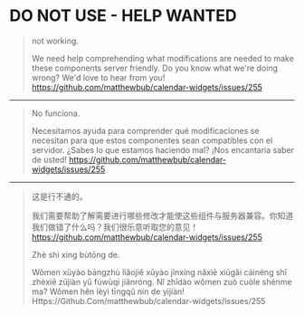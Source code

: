 # DO NOT USE - HELP WANTED

<!-- HELP WANTED - EN -->
> not working.
>
> We need help comprehending what modifications are needed to make these components server friendly. Do you know what we're doing wrong? We'd love to hear from you! https://github.com/matthewbub/calendar-widgets/issues/255 

---

<!-- HELP WANTED - ES -->
> No funciona.
>
> Necesitamos ayuda para comprender qué modificaciones se necesitan para que estos componentes sean compatibles con el servidor. ¿Sabes lo que estamos haciendo mal? ¡Nos encantaría saber de usted! https://github.com/matthewbub/calendar-widgets/issues/255

---

<!-- HELP WANTED - zh_CN -->
> 这是行不通的。
>
> 我们需要帮助了解需要进行哪些修改才能使这些组件与服务器兼容。你知道我们做错了什么吗？我们很乐意听取您的意见！ https://github.com/matthewbub/calendar-widgets/issues/255
>
> Zhè shì xíng bùtōng de. 
>
> Wǒmen xūyào bāngzhù liǎojiě xūyào jìnxíng nǎxiē xiūgǎi cáinéng shǐ zhèxiē zǔjiàn yǔ fúwùqì jiānróng. Nǐ zhīdào wǒmen zuò cuòle shénme ma? Wǒmen hěn lèyì tīngqǔ nín de yìjiàn! Https://Github.Com/matthewbub/calendar-widgets/issues/255